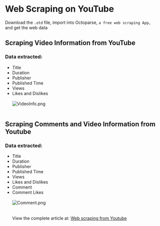 # Web Scraping on YouTube
Download the `.otd` file, import into Octoparse, `a free web scraping App,` and get the web data
## Scraping Video Information from YouTube<br>
### Data extracted: <br>
 * Title<br> 
 * Duration<br>
 * Publisher<br>
 * Published Time<br>
 * Views<br>
 * Likes and Dislikes<br><br>
 ![VideoInfo.png](https://i.loli.net/2018/08/02/5b62af868ba32.png)<br><br>
## Scraping Comments and Video Information from Youtube
### Data extracted:
* Title
* Duration
* Publisher
* Published Time
* Views
* Likes and Dislikes
* Comment
* Comment Likes
<br><br>
![Comment.png](https://i.loli.net/2018/08/02/5b62b02cb8a53.png)<br><br><br>
View the complete article at: [Web scraping from Youtube](https://www.octoparse.com/blog/scraping-visualizing-youtube-comments-on-2018-world-cup)
